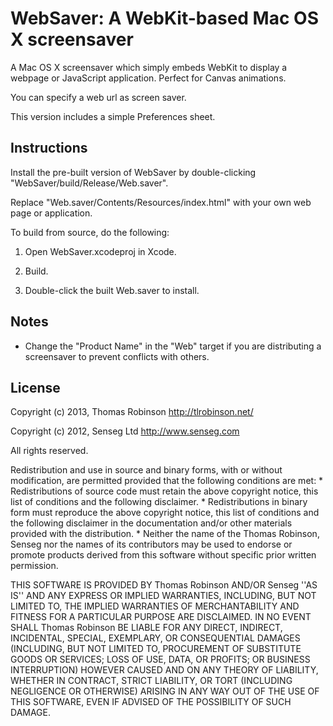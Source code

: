 WebSaver: A WebKit-based Mac OS X screensaver
=============================================

A Mac OS X screensaver which simply embeds WebKit to display a webpage or JavaScript application. Perfect for Canvas animations.

You can specify a web url as screen saver.

This version includes a simple Preferences sheet.

Instructions
------------

Install the pre-built version of WebSaver by double-clicking "WebSaver/build/Release/Web.saver".

Replace "Web.saver/Contents/Resources/index.html" with your own web page or application.

To build from source, do the following:

1. Open WebSaver.xcodeproj in Xcode.

2. Build.

3. Double-click the built Web.saver to install.

Notes
-----

* Change the "Product Name" in the "Web" target if you are distributing a screensaver to prevent conflicts with others.

License
-------

Copyright (c) 2013, Thomas Robinson <http://tlrobinson.net/>

Copyright (c) 2012, Senseg Ltd <http://www.senseg.com>

All rights reserved.

Redistribution and use in source and binary forms, with or without
modification, are permitted provided that the following conditions are met:
    * Redistributions of source code must retain the above copyright
      notice, this list of conditions and the following disclaimer.
    * Redistributions in binary form must reproduce the above copyright
      notice, this list of conditions and the following disclaimer in the
      documentation and/or other materials provided with the distribution.
    * Neither the name of the Thomas Robinson, Senseg nor the
      names of its contributors may be used to endorse or promote products
      derived from this software without specific prior written permission.

THIS SOFTWARE IS PROVIDED BY Thomas Robinson AND/OR Senseg ''AS IS'' AND ANY
EXPRESS OR IMPLIED WARRANTIES, INCLUDING, BUT NOT LIMITED TO, THE IMPLIED
WARRANTIES OF MERCHANTABILITY AND FITNESS FOR A PARTICULAR PURPOSE ARE
DISCLAIMED. IN NO EVENT SHALL Thomas Robinson BE LIABLE FOR ANY
DIRECT, INDIRECT, INCIDENTAL, SPECIAL, EXEMPLARY, OR CONSEQUENTIAL DAMAGES
(INCLUDING, BUT NOT LIMITED TO, PROCUREMENT OF SUBSTITUTE GOODS OR SERVICES;
LOSS OF USE, DATA, OR PROFITS; OR BUSINESS INTERRUPTION) HOWEVER CAUSED AND
ON ANY THEORY OF LIABILITY, WHETHER IN CONTRACT, STRICT LIABILITY, OR TORT
(INCLUDING NEGLIGENCE OR OTHERWISE) ARISING IN ANY WAY OUT OF THE USE OF THIS
SOFTWARE, EVEN IF ADVISED OF THE POSSIBILITY OF SUCH DAMAGE.
